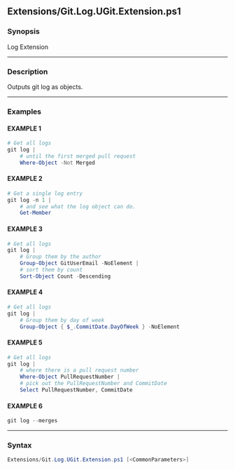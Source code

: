 Extensions/Git.Log.UGit.Extension.ps1
-------------------------------------




### Synopsis
Log Extension



---


### Description

Outputs git log as objects.



---


### Examples
#### EXAMPLE 1
```PowerShell
# Get all logs
git log |
    # until the first merged pull request
    Where-Object -Not Merged
```

#### EXAMPLE 2
```PowerShell
# Get a single log entry
git log -n 1 |
    # and see what the log object can do.
    Get-Member
```

#### EXAMPLE 3
```PowerShell
# Get all logs
git log |
    # Group them by the author
    Group-Object GitUserEmail -NoElement |
    # sort them by count
    Sort-Object Count -Descending
```

#### EXAMPLE 4
```PowerShell
# Get all logs
git log |
    # Group them by day of week
    Group-Object { $_.CommitDate.DayOfWeek } -NoElement
```

#### EXAMPLE 5
```PowerShell
# Get all logs
git log |
    # where there is a pull request number
    Where-Object PullRequestNumber |
    # pick out the PullRequestNumber and CommitDate
    Select PullRequestNumber, CommitDate
```

#### EXAMPLE 6
```PowerShell
git log --merges
```



---


### Syntax
```PowerShell
Extensions/Git.Log.UGit.Extension.ps1 [<CommonParameters>]
```
